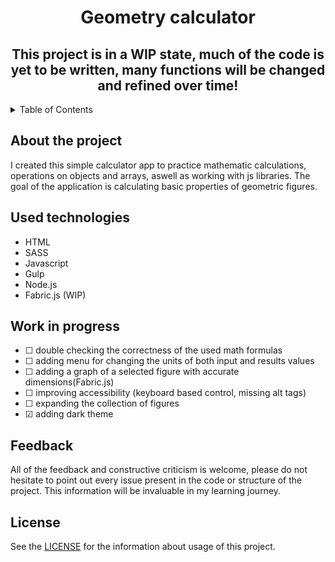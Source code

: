 
<a name="readme-top"></a>

  <h1 align="center">Geometry calculator</h1>

  <h2 align='center'><strong>This project is in a WIP state, much of the code is yet to be written, many functions will be changed and refined over time!</strong></h2>
   
<details>
  <summary>Table of Contents</summary>
  <ol>
    <li><a href="#about-the-project">About the project</a></li>
    <li><a href="#used-technologies">Used technologies</a></li>
    <li><a href="#work-in-progress">Work in progress</a></li>
    <li><a href="#license">License</a></li>
  </ol>
</details>

## About the project

I created this simple calculator app to practice mathematic calculations, operations on objects and arrays, aswell as working with js libraries.
The goal of the application is calculating basic properties of geometric figures.

## Used technologies

  <ul>
    <li>HTML</li>
    <li>SASS</li>
    <li>Javascript</li>
    <li>Gulp</li>
    <li>Node.js</li>
    <li>Fabric.js (WIP)</li>
  </ul>

## Work in progress

 <ul>
   <li>☐ double checking the correctness of the used math formulas</li>
   <li>☐ adding menu for changing the units of both input and results values </li>
   <li>☐ adding a graph of a selected figure with accurate dimensions(Fabric.js)</li>
   <li>☐ improving accessibility (keyboard based control, missing alt tags)</li>
   <li>☐ expanding the collection of figures</li>
   <li>☑ adding dark theme</li>
  </ul>

## Feedback

All of the feedback and constructive criticism is welcome, please do not hesitate to point out every issue present in the code or structure of the project. This information will be invaluable in my learning journey.

## License

See the [LICENSE](LICENSE.md) for the information about usage of this project.

  






